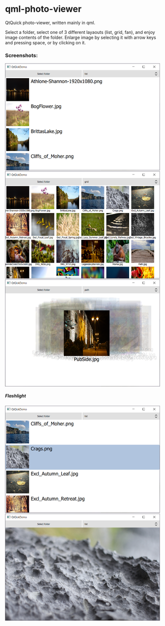 # qml-photo-viewer
QtQuick photo-viewer, written mainly in qml. 

Select a folder, select one of 3 different layaouts (list, grid, fan), and enjoy image contents of the folder. Enlarge image by selecting it with arrow keys and pressing space, or by clicking on it.

### Screenshots:
![](/screenshots/view-list.png)
![](/screenshots/view-grid.png)
![](/screenshots/view-fan.png)
##### Flashlight
![](/screenshots/selecting.png)
![](/screenshots/enlarged.png)
